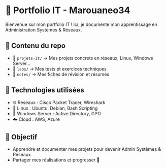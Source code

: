 # 🚀 Portfolio IT - Marouaneo34
Bienvenue sur mon portfolio IT ! Ici, je documente mon apprentissage en Administration Systèmes & Réseaux. 

## 📂 Contenu du repo
- 📂 `projets-it/` → Mes projets concrets en réseaux, Linux, Windows Server...
- 📂 `labs/` → Mes tests et exercices techniques
- 📂 `notes/` → Mes fiches de révision et résumés

## 🔧 Technologies utilisées
- 🌐 Réseaux : Cisco Packet Tracer, Wireshark
- 🐧 Linux : Ubuntu, Debian, Bash Scripting
- 🏢 Windows Server : Active Directory, GPO
- ☁️ Cloud : AWS, Azure

## 🎯 Objectif
- Apprendre et documenter mes projets pour devenir Admin Systèmes & Réseaux
- Partager mes réalisations et progresser 🚀
